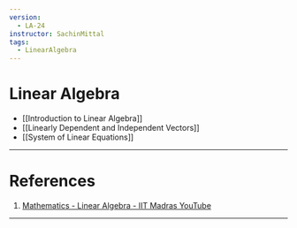 ```yaml
---
version:
  - LA-24
instructor: SachinMittal
tags:
  - LinearAlgebra
---
```

# Linear Algebra

- [[Introduction to Linear Algebra]]
- [[Linearly Dependent and Independent Vectors]]
- [[System of Linear Equations]]

---

# References

1. [Mathematics - Linear Algebra - IIT Madras YouTube](https://www.youtube.com/playlist?list=PLbMVogVj5nJQ2vsW_hmyvVfO4GYWaaPp7)

---
